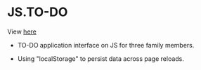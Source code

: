 # JS.TO-DO
View [here](https://margaritadaynitcyna.github.io/to-do-JS/)

- TO-DO application interface on JS for three family members.

- Using "localStorage" to persist data across page reloads.
